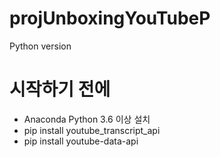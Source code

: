 # projUnboxingYouTubeP
Python version
# 시작하기 전에

* Anaconda Python 3.6 이상 설치
* pip install youtube_transcript_api
* pip install youtube-data-api

